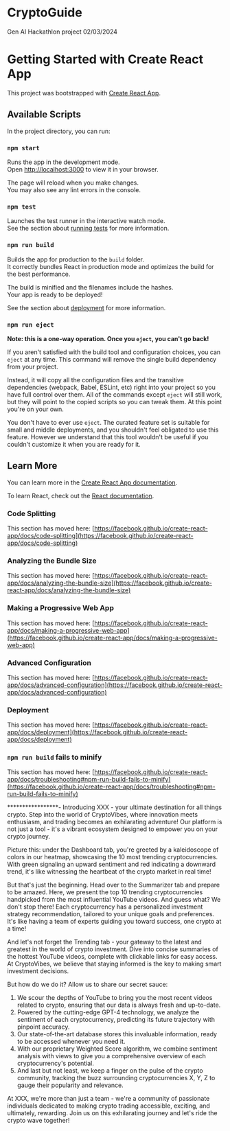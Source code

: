 # CryptoGuide
Gen AI Hackathlon project 02/03/2024
# Getting Started with Create React App

This project was bootstrapped with [Create React App](https://github.com/facebook/create-react-app).

## Available Scripts

In the project directory, you can run:

### `npm start`

Runs the app in the development mode.\
Open [http://localhost:3000](http://localhost:3000) to view it in your browser.

The page will reload when you make changes.\
You may also see any lint errors in the console.

### `npm test`

Launches the test runner in the interactive watch mode.\
See the section about [running tests](https://facebook.github.io/create-react-app/docs/running-tests) for more information.

### `npm run build`

Builds the app for production to the `build` folder.\
It correctly bundles React in production mode and optimizes the build for the best performance.

The build is minified and the filenames include the hashes.\
Your app is ready to be deployed!

See the section about [deployment](https://facebook.github.io/create-react-app/docs/deployment) for more information.

### `npm run eject`

**Note: this is a one-way operation. Once you `eject`, you can't go back!**

If you aren't satisfied with the build tool and configuration choices, you can `eject` at any time. This command will remove the single build dependency from your project.

Instead, it will copy all the configuration files and the transitive dependencies (webpack, Babel, ESLint, etc) right into your project so you have full control over them. All of the commands except `eject` will still work, but they will point to the copied scripts so you can tweak them. At this point you're on your own.

You don't have to ever use `eject`. The curated feature set is suitable for small and middle deployments, and you shouldn't feel obligated to use this feature. However we understand that this tool wouldn't be useful if you couldn't customize it when you are ready for it.

## Learn More

You can learn more in the [Create React App documentation](https://facebook.github.io/create-react-app/docs/getting-started).

To learn React, check out the [React documentation](https://reactjs.org/).

### Code Splitting

This section has moved here: [https://facebook.github.io/create-react-app/docs/code-splitting](https://facebook.github.io/create-react-app/docs/code-splitting)

### Analyzing the Bundle Size

This section has moved here: [https://facebook.github.io/create-react-app/docs/analyzing-the-bundle-size](https://facebook.github.io/create-react-app/docs/analyzing-the-bundle-size)

### Making a Progressive Web App

This section has moved here: [https://facebook.github.io/create-react-app/docs/making-a-progressive-web-app](https://facebook.github.io/create-react-app/docs/making-a-progressive-web-app)

### Advanced Configuration

This section has moved here: [https://facebook.github.io/create-react-app/docs/advanced-configuration](https://facebook.github.io/create-react-app/docs/advanced-configuration)

### Deployment

This section has moved here: [https://facebook.github.io/create-react-app/docs/deployment](https://facebook.github.io/create-react-app/docs/deployment)

### `npm run build` fails to minify

This section has moved here: [https://facebook.github.io/create-react-app/docs/troubleshooting#npm-run-build-fails-to-minify](https://facebook.github.io/create-react-app/docs/troubleshooting#npm-run-build-fails-to-minify)

*****************-
Introducing XXX - your ultimate destination for all things crypto.
Step into the world of CryptoVibes, where innovation meets enthusiasm, and trading becomes an exhilarating adventure! Our platform is not just a tool - it's a vibrant ecosystem designed to empower you on your crypto journey.

Picture this: under the Dashboard tab, you're greeted by a kaleidoscope of colors in our heatmap, showcasing the 10 most trending cryptocurrencies. With green signaling an upward sentiment and red indicating a downward trend, it's like witnessing the heartbeat of the crypto market in real time!

But that's just the beginning. Head over to the Summarizer tab and prepare to be amazed. Here, we present the top 10 trending cryptocurrencies handpicked from the most influential YouTube videos. And guess what? We don't stop there! Each cryptocurrency has a personalized investment strategy recommendation, tailored to your unique goals and preferences. It's like having a team of experts guiding you toward success, one crypto at a time!

And let's not forget the Trending tab - your gateway to the latest and greatest in the world of crypto investment. Dive into concise summaries of the hottest YouTube videos, complete with clickable links for easy access. At CryptoVibes, we believe that staying informed is the key to making smart investment decisions.

But how do we do it? Allow us to share our secret sauce:

1. We scour the depths of YouTube to bring you the most recent videos related to crypto, ensuring that our data is always fresh and up-to-date.
2. Powered by the cutting-edge GPT-4 technology, we analyze the sentiment of each cryptocurrency, predicting its future trajectory with pinpoint accuracy.
3. Our state-of-the-art database stores this invaluable information, ready to be accessed whenever you need it.
4. With our proprietary Weighted Score algorithm, we combine sentiment analysis with views to give you a comprehensive overview of each cryptocurrency's potential.
5. And last but not least, we keep a finger on the pulse of the crypto community, tracking the buzz surrounding cryptocurrencies X, Y, Z to gauge their popularity and relevance.

At XXX, we're more than just a team - we're a community of passionate individuals dedicated to making crypto trading accessible, exciting, and ultimately, rewarding. Join us on this exhilarating journey and let's ride the crypto wave together!